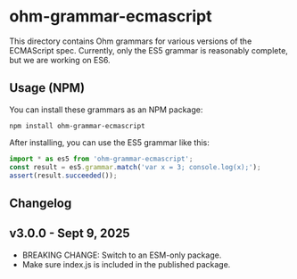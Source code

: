 # ohm-grammar-ecmascript

This directory contains Ohm grammars for various versions of the ECMAScript
spec. Currently, only the ES5 grammar is reasonably complete, but we are
working on ES6.

## Usage (NPM)

You can install these grammars as an NPM package:

```
npm install ohm-grammar-ecmascript
```

After installing, you can use the ES5 grammar like this:

```js
import * as es5 from 'ohm-grammar-ecmascript';
const result = es5.grammar.match('var x = 3; console.log(x);');
assert(result.succeeded());
```

## Changelog

## v3.0.0 - Sept 9, 2025

- BREAKING CHANGE: Switch to an ESM-only package.
- Make sure index.js is included in the published package.
